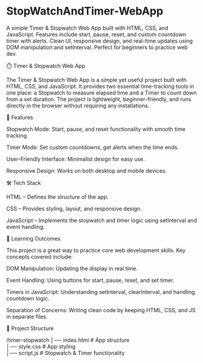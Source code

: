 # StopWatchAndTimer-WebApp
A simple Timer &amp; Stopwatch Web App built with HTML, CSS, and JavaScript. Features include start, pause, reset, and custom countdown timer with alerts. Clean UI, responsive design, and real-time updates using DOM manipulation and setInterval. Perfect for beginners to practice web dev.

⏱️ Timer & Stopwatch Web App

The Timer & Stopwatch Web App is a simple yet useful project built with HTML, CSS, and JavaScript. It provides two essential time-tracking tools in one place: a Stopwatch to measure elapsed time and a Timer to count down from a set duration. The project is lightweight, beginner-friendly, and runs directly in the browser without requiring any installations.

🚀 Features

Stopwatch Mode: Start, pause, and reset functionality with smooth time tracking.

Timer Mode: Set custom countdowns, get alerts when the time ends.

User-Friendly Interface: Minimalist design for easy use.

Responsive Design: Works on both desktop and mobile devices.

🛠️ Tech Stack

HTML – Defines the structure of the app.

CSS – Provides styling, layout, and responsive design.

JavaScript – Implements the stopwatch and timer logic using setInterval and event handling.

🎯 Learning Outcomes

This project is a great way to practice core web development skills. Key concepts covered include:

DOM Manipulation: Updating the display in real time.

Event Handling: Using buttons for start, pause, reset, and set timer.

Timers in JavaScript: Understanding setInterval, clearInterval, and handling countdown logic.

Separation of Concerns: Writing clean code by keeping HTML, CSS, and JS in separate files.

📂 Project Structure


/timer-stopwatch
│── index.html   # App structure  
│── style.css    # App styling  
│── script.js    # Stopwatch & Timer functionality  
